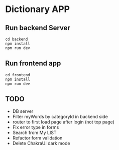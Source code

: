 # Dictionary APP

## Run backend Server

```
cd backend
npm install
npm run dev
```

## Run frontend app

```
cd frontend
npm install
npm run dev
```

## TODO

- DB server
- Filter myWords by categoryId in backend side
- router to first load page after login (not top page)
- Fix error type in forms
- Search from My LIST
- Refactor form validation
- Delete ChakraUI dark mode
